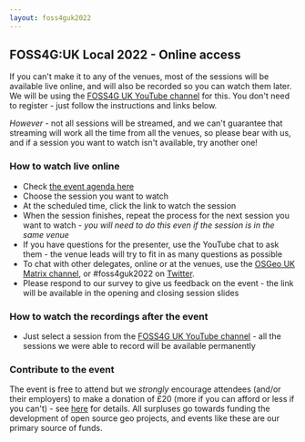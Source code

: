 ```yaml
---
layout: foss4guk2022
---
```


## FOSS4G:UK Local 2022 - Online access

If you can't make it to any of the venues, most of the sessions will be available live online, and will also be recorded so you can watch them later. We will be using the [FOSS4G UK YouTube channel](https://www.youtube.com/c/FOSS4GUK/streams) for this. You don't need to register - just follow the instructions and links below.

*However* - not all sessions will be streamed, and we can't guarantee that streaming will work all the time from all the venues, so please bear with us, and if a session you want to watch isn't available, try another one!

### How to watch live online

* Check [the event agenda here](https://docs.google.com/spreadsheets/d/1ChtOtqO0PfZ2ckiZqqJxyV3VhP3Xm-WnkJ6NwZ2UVTM/)
* Choose the session you want to watch
* At the scheduled time, click the link to watch the session
* When the session finishes, repeat the process for the next session you want to watch - *you will need to do this even if the session is in the same venue*
* If you have questions for the presenter, use the YouTube chat to ask them - the venue leads will try to fit in as many questions as possible
* To chat with other delegates, online or at the venues, use the [OSGeo UK Matrix channel](https://matrix.to/#/#OSGeoUK:matrix.org), or #foss4guk2022 on [Twitter](https://twitter.com/foss4guk).
* Please respond to our survey to give us feedback on the event - the link will be available in the opening and closing session slides

### How to watch the recordings after the event

* Just select a session from the [FOSS4G UK YouTube channel](https://www.youtube.com/c/FOSS4GUK/streams) - all the sessions we were able to record will be available permanently

### Contribute to the event

The event is free to attend but we *strongly* encourage attendees (and/or their employers) to make a donation of £20 (more if you can afford or less if you can't) - see [here](https://uk.osgeo.org/foss4guk2022local/index.html#registration) for details. All surpluses go towards funding the development of open source geo projects, and events like these are our primary source of funds.
